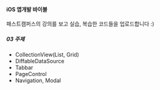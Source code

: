 #### iOS 앱개발 바이블
패스트캠퍼스의 강의를 보고 실습, 복습한 코드들을 업로드합니다 :) 
##### 03 주제 
- CollectionView(List, Grid)
- DiffableDataSource
- Tabbar
- PageControl
- Navigation, Modal
  
